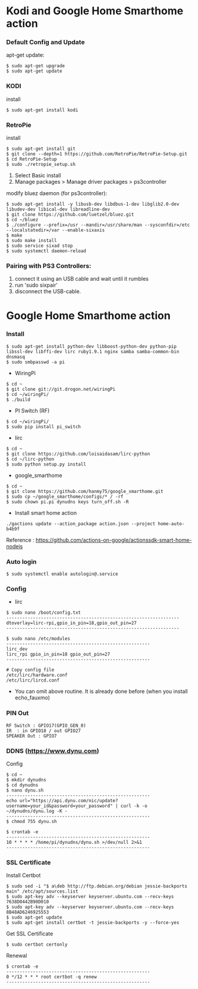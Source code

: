 Kodi and Google Home Smarthome action
============================

### Default Config and Update

apt-get update:
```
$ sudo apt-get upgrade
$ sudo apt-get update
```


### KODI

install
```
$ sudo apt-get install kodi
```


### RetroPie

install
```
$ sudo apt-get install git
$ git clone --depth=1 https://github.com/RetroPie/RetroPie-Setup.git
$ cd RetroPie-Setup
$ sudo ./retropie_setup.sh
```
 1. Select Basic install
 2. Manage packages > Manage driver packages > ps3controller

modify bluez daemon (for ps3controller):
```
$ sudo apt-get install -y libusb-dev libdbus-1-dev libglib2.0-dev libudev-dev libical-dev libreadline-dev
$ git clone https://github.com/luetzel/bluez.git
$ cd ~/bluez
$ ./configure --prefix=/usr --mandir=/usr/share/man --sysconfdir=/etc --localstatedir=/var --enable-sixaxis
$ make
$ sudo make install
$ sudo service sixad stop
$ sudo systemctl daemon-reload
```

### Pairing with PS3 Controllers:

 1. connect it using an USB cable and wait until it rumbles
 2. run 'sudo sixpair'
 3. disconnect the USB-cable.


Google Home Smarthome action
============================

### Install
```
$ sudo apt-get install python-dev libboost-python-dev python-pip libssl-dev libffi-dev lirc ruby1.9.1 nginx samba samba-common-bin dnsmasq
$ sudo smbpasswd -a pi
```

- WiringPi
```
$ cd ~
$ git clone git://git.drogon.net/wiringPi
$ cd ~/wiringPi/
$ ./build
```

- PI Switch (RF)
```
$ cd ~/wiringPi/
$ sudo pip install pi_switch
```

- lirc
```
$ cd ~
$ git clone https://github.com/loisaidasam/lirc-python
$ cd ~/lirc-python
$ sudo python setup.py install
```

- google_smarthome
```
$ cd ~
$ git clone https://github.com/hanmy75/google_smarthome.git
$ sudo cp ~/google_smarthome/configs/* / -rf
$ sudo chown pi.pi dynudns keys turn_off.sh -R
```

- Install smart home action
```
./gactions update --action_package action.json --project home-auto-b4b9f
```
Reference : https://github.com/actions-on-google/actionssdk-smart-home-nodejs


### Auto login
```
$ sudo systemctl enable autologin@.service
```


### Config

- lirc
```
$ sudo nano /boot/config.txt
-----------------------------------------------------------------
dtoverlay=lirc-rpi,gpio_in_pin=18,gpio_out_pin=27
-----------------------------------------------------------------

$ sudo nano /etc/modules
------------------------------------------------------
lirc_dev
lirc_rpi gpio_in_pin=18 gpio_out_pin=27
------------------------------------------------------

# Copy config file
/etc/lirc/hardware.conf
/etc/lirc/lircd.conf
```
 * You can omit above routine. It is already done before (when you install echo_fauxmo)


### PIN Out
```
RF Switch : GPIO17(GPIO_GEN_0)
IR  : in GPIO18 / out GPIO27
SPEAKER Out : GPIO7
```


### DDNS (https://www.dynu.com)

Config
```
$ cd ~
$ mkdir dynudns
$ cd dynudns
$ nano dynu.sh
------------------------------------------------------
echo url="https://api.dynu.com/nic/update?username=your_id&password=your_password" | curl -k -o ~/dynudns/dynu.log -K -
------------------------------------------------------
$ chmod 755 dynu.sh

$ crontab -e
------------------------------------------------------
10 * * * * /home/pi/dynudns/dynu.sh >/dev/null 2>&1
------------------------------------------------------
```


### SSL Certificate

Install Certbot
```
$ sudo sed -i "$ a\deb http://ftp.debian.org/debian jessie-backports main" /etc/apt/sources.list
$ sudo apt-key adv --keyserver keyserver.ubuntu.com --recv-keys 7638D0442B90D010
$ sudo apt-key adv --keyserver keyserver.ubuntu.com --recv-keys 8B48AD6246925553
$ sudo apt-get update
$ sudo apt-get install certbot -t jessie-backports -y --force-yes
```

Get SSL Certificate
```
$ sudo certbot certonly
```

Renewal
```
$ crontab -e
------------------------------------------------------
0 */12 * * * root certbot -q renew
------------------------------------------------------
```

